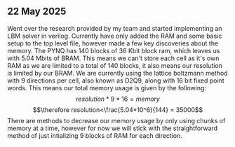 ## 22 May 2025
Went over the research provided by my team and started implementing an LBM solver in verilog. Currently have only added the RAM and some basic setup to the top level file, however made a few key discoveries about the memory. The PYNQ has 140 blocks of 36 Kbit block ram, which leaves us with 5.04 Mbits of BRAM. This means we can't store each cell as it's own RAM as we are limited to a total of 140 blocks, it also means our resolution is limited by our BRAM. We are currently using the lattice boltzmann method with 9 directions per cell, also known as D2Q9, along with 16 bit fixed point words. This means our total memory usage is given by the following:
$$resolution*9*16 = memory$$
$$\therefore resolution<\frac{5.04*10^6}{144} = 35000$$
There are methods to decrease our memory usage by only using chunks of memory at a time, however for now we will stick with the straightforward method of just intializing 9 blocks of RAM for each direction.